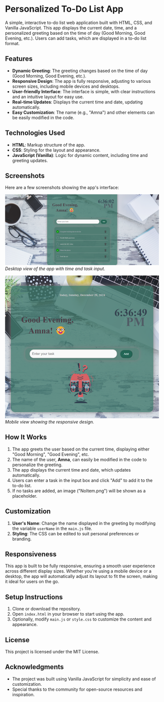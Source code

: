# Personalized To-Do List App

A simple, interactive to-do list web application built with HTML, CSS, and Vanilla JavaScript. This app displays the current date, time, and a personalized greeting based on the time of day (Good Morning, Good Evening, etc.). Users can add tasks, which are displayed in a to-do list format.

## Features

- **Dynamic Greeting**: The greeting changes based on the time of day (Good Morning, Good Evening, etc.).
- **Responsive Design**: The app is fully responsive, adjusting to various screen sizes, including mobile devices and desktops.
- **User-friendly Interface**: The interface is simple, with clear instructions and an intuitive layout for easy use.
- **Real-time Updates**: Displays the current time and date, updating automatically.
- **Easy Customization**: The name (e.g., "Amna") and other elements can be easily modified in the code.

## Technologies Used

- **HTML**: Markup structure of the app.
- **CSS**: Styling for the layout and appearance.
- **JavaScript (Vanilla)**: Logic for dynamic content, including time and greeting updates.

## Screenshots

Here are a few screenshots showing the app's interface:

![Screenshot 1](Images/display.png)  
*Desktop view of the app with time and task input.*

![Screenshot 2](Images/display-beforeAddingTasks.png)  
*Mobile view showing the responsive design.*

## How It Works

1. The app greets the user based on the current time, displaying either "Good Morning", "Good Evening", etc.
2. The name of the user, **Amna**, can easily be modified in the code to personalize the greeting.
3. The app displays the current time and date, which updates automatically.
4. Users can enter a task in the input box and click "Add" to add it to the to-do list.
5. If no tasks are added, an image ("NoItem.png") will be shown as a placeholder.

## Customization

1. **User's Name**: Change the name displayed in the greeting by modifying the variable `userName` in the `main.js` file.
2. **Styling**: The CSS can be edited to suit personal preferences or branding.

## Responsiveness

This app is built to be fully responsive, ensuring a smooth user experience across different display sizes. Whether you're using a mobile device or a desktop, the app will automatically adjust its layout to fit the screen, making it ideal for users on the go.

## Setup Instructions

1. Clone or download the repository.
2. Open `index.html` in your browser to start using the app.
3. Optionally, modify `main.js` or `style.css` to customize the content and appearance.

## License

This project is licensed under the MIT License.

## Acknowledgments

- The project was built using Vanilla JavaScript for simplicity and ease of customization.
- Special thanks to the community for open-source resources and inspiration.
